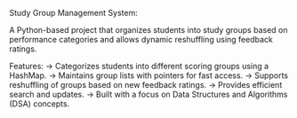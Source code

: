 Study Group Management System:

A Python-based project that organizes students into study groups based on performance categories and allows dynamic reshuffling using feedback ratings.

Features:
-> Categorizes students into different scoring groups using a HashMap.
-> Maintains group lists with pointers for fast access.
-> Supports reshuffling of groups based on new feedback ratings.
-> Provides efficient search and updates.
-> Built with a focus on Data Structures and Algorithms (DSA) concepts.

